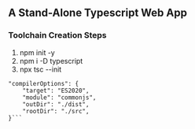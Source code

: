 ## A Stand-Alone Typescript Web App

### Toolchain Creation Steps

1. npm init -y
2. npm i -D typescript
3. npx tsc --init

````{
"compilerOptions": {
    "target": "ES2020",
    "module": "commonjs",
    "outDir": "./dist",
    "rootDir": "./src",
}```
````
